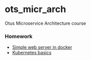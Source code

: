 # ots_micr_arch
Otus Microservice Architecture course

### Homework
- [Simple web server in docker](https://github.com/refringerator/ots_micr_arch/tree/hw_docker)
- [Kubernetes basics](https://github.com/refringerator/ots_micr_arch/tree/hw_k8_basic)
